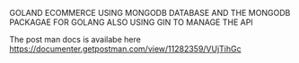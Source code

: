 GOLAND ECOMMERCE USING MONGODB DATABASE AND THE MONGODB PACKAGAE FOR GOLANG 
ALSO USING GIN TO MANAGE THE API 


The post man docs is availabe here https://documenter.getpostman.com/view/11282359/VUjTihGc

